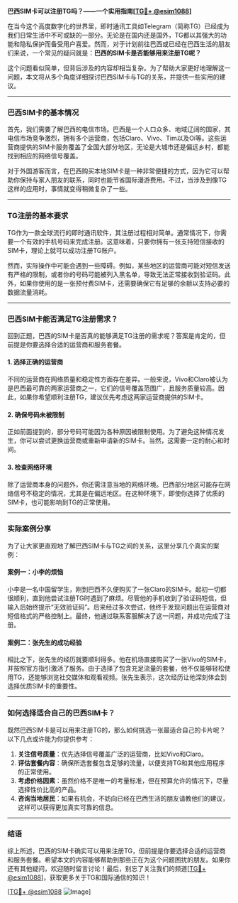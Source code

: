 **巴西SIM卡可以注册TG吗？——一个实用指南[[TG💪+ @esim1088](https://t.me/s/esim1088)]**

在当今这个高度数字化的世界里，即时通讯工具如Telegram（简称TG）已经成为我们日常生活中不可或缺的一部分。无论是在国内还是国外，TG都以其强大的功能和隐私保护而备受用户喜爱。然而，对于计划前往巴西或已经在巴西生活的朋友们来说，一个常见的疑问就是：**巴西的SIM卡是否能够用来注册TG呢？**

这个问题看似简单，但背后涉及的内容却相当复杂。为了帮助大家更好地理解这一问题，本文将从多个角度详细探讨巴西SIM卡与TG的关系，并提供一些实用的建议。

---

### 巴西SIM卡的基本情况

首先，我们需要了解巴西的电信市场。巴西是一个人口众多、地域辽阔的国家，其电信市场竞争激烈，拥有多个运营商，包括Claro、Vivo、Tim以及Oi等。这些运营商提供的SIM卡服务覆盖了全国大部分地区，无论是大城市还是偏远乡村，都能找到相应的网络信号覆盖。

对于外国游客而言，在巴西购买本地SIM卡是一种非常便捷的方式，因为它可以帮助你保持与家人朋友的联系，同时也能节省国际漫游费用。不过，当涉及到像TG这样的应用时，事情就变得稍微复杂了一些。

---

### TG注册的基本要求

TG作为一款全球流行的即时通讯软件，其注册过程相对简单。通常情况下，你需要一个有效的手机号码来完成注册。这意味着，只要你拥有一张支持短信接收的SIM卡，理论上就可以成功注册TG账户。

然而，实际操作中可能会遇到一些障碍。例如，某些地区的运营商可能对短信发送有严格的限制，或者你的号码可能被列入黑名单，导致无法正常接收到验证码。此外，如果你使用的是一张预付费SIM卡，还需要确保它有足够的余额以支持必要的数据流量消耗。

---

### 巴西SIM卡能否满足TG注册需求？

回到正题，巴西的SIM卡是否真的能够满足TG注册的需求呢？答案是肯定的，但前提是你要选择合适的运营商和服务套餐。

#### 1. **选择正确的运营商**
不同的运营商在网络质量和稳定性方面存在差异。一般来说，Vivo和Claro被认为是巴西最可靠的两家运营商之一，它们的信号覆盖范围广，且服务质量较高。因此，如果你希望顺利注册TG，建议优先考虑这两家运营商提供的SIM卡。

#### 2. **确保号码未被限制**
正如前面提到的，部分号码可能因为各种原因被限制使用。为了避免这种情况发生，你可以尝试更换运营商或重新申请新的SIM卡。当然，这需要一定的耐心和时间。

#### 3. **检查网络环境**
除了运营商本身的问题外，你还需注意当地的网络环境。巴西部分地区可能存在网络信号不稳定的情况，尤其是在偏远地区。在这种环境下，即使你选择了优质的SIM卡，也可能影响到TG的正常使用。

---

### 实际案例分享

为了让大家更直观地了解巴西SIM卡与TG之间的关系，这里分享几个真实的案例：

#### 案例一：小李的烦恼
小李是一名中国留学生，刚到巴西不久便购买了一张Claro的SIM卡。起初一切都很顺利，直到他尝试注册TG时遇到了麻烦。尽管他的手机收到了验证码短信，但输入后始终提示“无效验证码”。后来经过多次尝试，他终于发现问题出在运营商对短信格式的严格控制上。最终，他通过联系客服解决了这一问题，并成功完成了注册。

#### 案例二：张先生的成功经验
相比之下，张先生的经历就要顺利得多。他在机场直接购买了一张Vivo的SIM卡，并按照官方指引激活了服务。由于选择了包含充足流量的套餐，他不仅能够轻松使用TG，还能够浏览社交媒体和观看视频。张先生表示，这次经历让他深刻体会到选择优质SIM卡的重要性。

---

### 如何选择适合自己的巴西SIM卡？

既然巴西SIM卡是可以用来注册TG的，那么如何挑选一张最适合自己的卡片呢？以下几点或许能为你提供参考：

1. **关注信号质量**：优先选择信号覆盖广泛的运营商，比如Vivo和Claro。
2. **评估套餐内容**：确保所选套餐包含足够的流量，以便支持TG和其他应用程序的正常使用。
3. **考虑价格因素**：虽然价格不是唯一的考量标准，但在预算允许的情况下，尽量选择性价比高的产品。
4. **咨询当地居民**：如果有机会，不妨向已经在巴西生活的朋友请教他们的建议，这样可以获得更加真实可靠的信息。

---

### 结语

综上所述，巴西的SIM卡确实可以用来注册TG，但前提是你要选择合适的运营商和服务套餐。希望本文的内容能够帮助到那些正在为这个问题困扰的朋友。如果你还有其他疑问，欢迎随时留言讨论！最后，别忘了关注我们的频道[[TG💪+ @esim1088](https://t.me/s/esim1088)]，获取更多关于TG和国际通信的知识！

[[TG💪+ @esim1088](https://t.me/s/esim1088) ![Image](https://i.postimg.cc/4NQfJmqS/Snipaste-2025-05-13-00-14-12.png)]